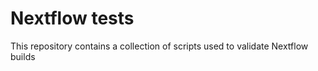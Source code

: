 # Nextflow tests

This repository contains a collection of scripts used to validate Nextflow builds 

